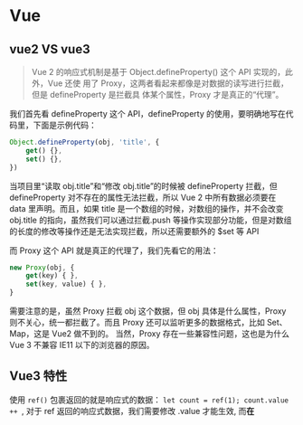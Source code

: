 # Vue

## vue2 VS vue3

> Vue 2 的响应式机制是基于 Object.defineProperty() 这个 API 实现的，此外，Vue 还使
> 用了 Proxy，这两者看起来都像是对数据的读写进行拦截，但是 defineProperty 是拦截具
> 体某个属性，Proxy 才是真正的“代理”。  

我们首先看 defineProperty 这个 API，defineProperty 的使用，要明确地写在代码里，下面是示例代码：
``` js
Object.defineProperty(obj, 'title', {
    get() {},
	set() {},
})
```

当项目里“读取 obj.title”和“修改 obj.title”的时候被 defineProperty 拦截，但 defineProperty 对不存在的属性无法拦截，所以 Vue 2 中所有数据必须要在 data 里声明。而且，如果 title 是一个数组的时候，对数组的操作，并不会改变 obj.title 的指向，虽然我们可以通过拦截.push 等操作实现部分功能，但是对数组的长度的修改等操作还是无法实现拦截，所以还需要额外的 $set 等 API  



而 Proxy 这个 API 就是真正的代理了，我们先看它的用法：

```js
new Proxy(obj, {
    get(key) { },
    set(key, value) { },
}
```

需要注意的是，虽然 Proxy 拦截 obj 这个数据，但 obj 具体是什么属性，Proxy 则不关心，统一都拦截了。而且 Proxy 还可以监听更多的数据格式，比如 Set、Map，这是 Vue2 做不到的。
当然，Proxy 存在一些兼容性问题，这也是为什么 Vue 3 不兼容 IE11 以下的浏览器的原因。

##  Vue3 特性

使用 `ref()` 包裹返回的就是响应式的数据： `let count = ref(1); count.value ++ `, 对于 ref 返回的响应式数据，我们需要修改 .value 才能生效, 而**在 <script setup> 标签内定义的变量和函数，都可以在模板中直接使用** 。



`computed `是单独引入使用

```js
import { ref,computed } from "vue";

...

let active = computed(() => {
	return todos.value.filter((v) => !v.done).length;
});
```



通过 JavaScript 的变量实现 CSS 的样式修改  

```vue
<script>
    function add() {
        count.value++
        color.value = Math.random()>0.5? "blue":"red"
    }
</script>
<style scoped>
    h1 {
    	color:v-bind(color);
    }
</style>
```



`reactive` 函数可以把一个对象变成响应式数据， reactive 就是基于 Proxy 实现的  



`watchEffect`

```vue
// 数据变化之后会把数据同步到 localStorage 之上
watchEffect(()=>{
	localStorage.setItem('todos',JSON.stringify(todos.value))
})
```



Vue 3 中还有另一个响应式实现的逻辑，就是利用对象的 get 和 set 函数来进行监听，这种响应式的实现方式，只能拦截某一个属性的修改，这也是 Vue 3 中 ref 这个 API 的实现  



**`defineEmit`**  

```vue
// 子组件
<template>
	省略代码
	<span @click="onRate(num)" @mouseover="mouseOver(num)" v-for='num in 5' :ke
</template>

<script setup>
    import { defineProps, defineEmits,computed, ref} from 'vue';

    let emits = defineEmits('update-rate') // 定义emits
    function onRate(num){
    	emits('update-rate',num) // 向父元素发射数据
    }
</script>

// 父组件
<template>
    <h1>你的评分是 {{score}}</h1>
    <Rate :value="score" @update-rate="update"></Rate>
</template>
<script setup>
    import {ref} from 'vue'
    import Rate from './components/Rate1.vue'

    let score = ref(3.5)
    function update(num){
    	score.value = num
    } 
</script>

```



**动画**

使用内置的`transition`组件

```vue
<transition name="fade">
	<h1 v-if="showTitle">你好 Vue 3</h1>
</transition>
```



**Vuex**

> 什么时候的数据用 Vuex 管理，什么时候数据要放在组件内部使用 ref 管理呢？  
>
> 答： 对于一个数据，如果只是组件内部使用就是用 ref 管理；如果我们需要跨组件，跨页面共享的时候，我们就需要把数据从 Vue 的组件内部抽离出来，放在 Vuex 中去管理  

```js
import { createStore } from 'vuex'
const store = createStore({
    state () {
        return {
        	count: 666
        }
    },
    mutations: {
        add (state) {
            state.count++
        }
    }
})

app.use(store)
```

``` vue
<template>
    <div @click="add"> {{count}} </div>
</template>
<script setup>
    import { computed } from 'vue'
    import { useStore } from 'vuex'

    let store = useStore()
    let count = computed(()=>store.state.count) // count 不是使用 ref 直接定义，而是使用计算属性返回了 store.state.count
    
    function add(){
        store.commit('add') // 要使用 store.commit(‘add’) 去触发Vuex中的 mutation 来修改状态
    }
</script>
```



**路由**

Hash => xx.com/#/app   hashChange监听变化

Router => xx.com/app   popstate 监听变化



**JSX**

`h`

```vue
<h1 v-if="num==1">{{title}}</h1>
<h2 v-if="num==2">{{title}}</h2>
<h3 v-if="num==3">{{title}}</h3>
<h4 v-if="num==4">{{title}}</h4>
<h5 v-if="num==5">{{title}}</h5>
<h6 v-if="num==6">{{title}}</h6>
```



```js
// Heading.jsx

import { defineComponent, h } from 'vue'
export default defineComponent({
    props: {
        level: {
            type: Number,
            required: true
        }
    },
    setup(props, { slots }) {
    	return () => h(  // h 函数内部也是调用 createVnode 来返回虚拟 DOM。
            'h' + props.level, // 标签名
            {}, // prop 或 attribute
            slots.default() // 子节点
    	)
    }
})
```

```vue
<template>
	<Heading :level="3">hello geekbang</Heading>
</template>
<script setup>
	import Heading from './components/Head.jsx'
</script>
```

> 手写的 h 函数，可以处理动态性更高的场景。但是如果是复杂的场景，h 函数写起来就显得非常繁琐，需要自己把所有的属性都转变成对象。并且组件嵌套的时候，对象也会变得非常复杂。不过，因为 h 函数也是返回虚拟 DOM 的，所以有没有更方便的方式去写 h 函数呢？答案是肯定的，这个方式就是 JSX  